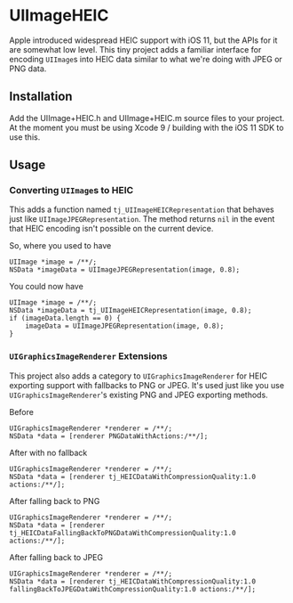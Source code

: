# UIImageHEIC

Apple introduced widespread HEIC support with iOS 11, but the APIs for it are somewhat low level. This tiny project adds a familiar interface for encoding `UIImage`s into HEIC data similar to what we're doing with JPEG or PNG data.

## Installation

Add the UIImage+HEIC.h and UIImage+HEIC.m source files to your project. At the moment you must be using Xcode 9 / building with the iOS 11 SDK to use this.

## Usage

### Converting `UIImage`s to HEIC

This adds a function named `tj_UIImageHEICRepresentation` that behaves just like `UIImageJPEGRepresentation`. The method returns `nil` in the event that HEIC encoding isn't possible on the current device.

So, where you used to have

```
UIImage *image = /**/;
NSData *imageData = UIImageJPEGRepresentation(image, 0.8);
```

You could now have

```
UIImage *image = /**/;
NSData *imageData = tj_UIImageHEICRepresentation(image, 0.8);
if (imageData.length == 0) {
    imageData = UIImageJPEGRepresentation(image, 0.8);
}
```

### `UIGraphicsImageRenderer` Extensions

This project also adds a category to `UIGraphicsImageRenderer` for HEIC exporting support with fallbacks to PNG or JPEG. It's used just like you use `UIGraphicsImageRenderer`'s existing PNG and JPEG exporting methods.

Before

```
UIGraphicsImageRenderer *renderer = /**/;
NSData *data = [renderer PNGDataWithActions:/**/];
```

After with no fallback

```
UIGraphicsImageRenderer *renderer = /**/;
NSData *data = [renderer tj_HEICDataWithCompressionQuality:1.0 actions:/**/];
```

After falling back to PNG

```
UIGraphicsImageRenderer *renderer = /**/;
NSData *data = [renderer tj_HEICDataFallingBackToPNGDataWithCompressionQuality:1.0 actions:/**/];
```

After falling back to JPEG

```
UIGraphicsImageRenderer *renderer = /**/;
NSData *data = [renderer tj_HEICDataWithCompressionQuality:1.0 fallingBackToJPEGDataWithCompressionQuality:1.0 actions:/**/];
```
